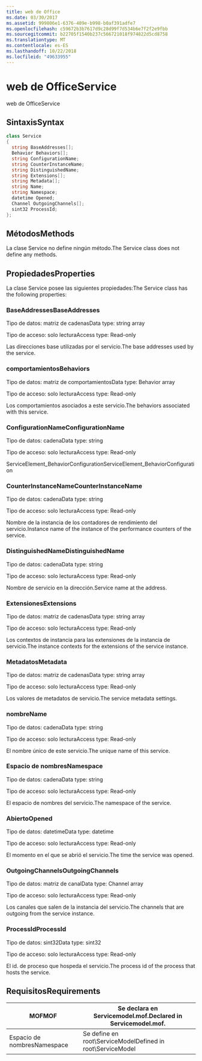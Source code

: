 ```yaml
---
title: web de Office
ms.date: 03/30/2017
ms.assetid: 999806e1-6376-409e-b998-b0af391adfe7
ms.openlocfilehash: c59672b3b7617d9c28d99f7d534b6e7f2f2e9fbb
ms.sourcegitcommit: b22705f1540b237c566721018f974822d5cd8758
ms.translationtype: MT
ms.contentlocale: es-ES
ms.lasthandoff: 10/22/2018
ms.locfileid: "49633955"
---
```

# <a name="service"></a><span data-ttu-id="80231-102">web de Office</span><span class="sxs-lookup"><span data-stu-id="80231-102">Service</span></span>
<span data-ttu-id="80231-103">web de Office</span><span class="sxs-lookup"><span data-stu-id="80231-103">Service</span></span>  
  
## <a name="syntax"></a><span data-ttu-id="80231-104">Sintaxis</span><span class="sxs-lookup"><span data-stu-id="80231-104">Syntax</span></span>  
  
```csharp
class Service  
{  
  string BaseAddresses[];  
  Behavior Behaviors[];  
  string ConfigurationName;  
  string CounterInstanceName;  
  string DistinguishedName;  
  string Extensions[];  
  string Metadata[];  
  string Name;  
  string Namespace;  
  datetime Opened;  
  Channel OutgoingChannels[];  
  sint32 ProcessId;  
};  
```  
  
## <a name="methods"></a><span data-ttu-id="80231-105">Métodos</span><span class="sxs-lookup"><span data-stu-id="80231-105">Methods</span></span>  
 <span data-ttu-id="80231-106">La clase Service no define ningún método.</span><span class="sxs-lookup"><span data-stu-id="80231-106">The Service class does not define any methods.</span></span>  
  
## <a name="properties"></a><span data-ttu-id="80231-107">Propiedades</span><span class="sxs-lookup"><span data-stu-id="80231-107">Properties</span></span>  
 <span data-ttu-id="80231-108">La clase Service posee las siguientes propiedades:</span><span class="sxs-lookup"><span data-stu-id="80231-108">The Service class has the following properties:</span></span>  
  
### <a name="baseaddresses"></a><span data-ttu-id="80231-109">BaseAddresses</span><span class="sxs-lookup"><span data-stu-id="80231-109">BaseAddresses</span></span>  
 <span data-ttu-id="80231-110">Tipo de datos: matriz de cadenas</span><span class="sxs-lookup"><span data-stu-id="80231-110">Data type: string array</span></span>  
  
 <span data-ttu-id="80231-111">Tipo de acceso: solo lectura</span><span class="sxs-lookup"><span data-stu-id="80231-111">Access type: Read-only</span></span>  
  
 <span data-ttu-id="80231-112">Las direcciones base utilizadas por el servicio.</span><span class="sxs-lookup"><span data-stu-id="80231-112">The base addresses used by the service.</span></span>  
  
### <a name="behaviors"></a><span data-ttu-id="80231-113">comportamientos</span><span class="sxs-lookup"><span data-stu-id="80231-113">Behaviors</span></span>  
 <span data-ttu-id="80231-114">Tipo de datos: matriz de comportamientos</span><span class="sxs-lookup"><span data-stu-id="80231-114">Data type: Behavior array</span></span>  
  
 <span data-ttu-id="80231-115">Tipo de acceso: solo lectura</span><span class="sxs-lookup"><span data-stu-id="80231-115">Access type: Read-only</span></span>  
  
 <span data-ttu-id="80231-116">Los comportamientos asociados a este servicio.</span><span class="sxs-lookup"><span data-stu-id="80231-116">The behaviors associated with this service.</span></span>  
  
### <a name="configurationname"></a><span data-ttu-id="80231-117">ConfigurationName</span><span class="sxs-lookup"><span data-stu-id="80231-117">ConfigurationName</span></span>  
 <span data-ttu-id="80231-118">Tipo de datos: cadena</span><span class="sxs-lookup"><span data-stu-id="80231-118">Data type: string</span></span>  
  
 <span data-ttu-id="80231-119">Tipo de acceso: solo lectura</span><span class="sxs-lookup"><span data-stu-id="80231-119">Access type: Read-only</span></span>  
  
 <span data-ttu-id="80231-120">ServiceElement_BehaviorConfiguration</span><span class="sxs-lookup"><span data-stu-id="80231-120">ServiceElement_BehaviorConfiguration</span></span>  
  
### <a name="counterinstancename"></a><span data-ttu-id="80231-121">CounterInstanceName</span><span class="sxs-lookup"><span data-stu-id="80231-121">CounterInstanceName</span></span>  
 <span data-ttu-id="80231-122">Tipo de datos: cadena</span><span class="sxs-lookup"><span data-stu-id="80231-122">Data type: string</span></span>  
  
 <span data-ttu-id="80231-123">Tipo de acceso: solo lectura</span><span class="sxs-lookup"><span data-stu-id="80231-123">Access type: Read-only</span></span>  
  
 <span data-ttu-id="80231-124">Nombre de la instancia de los contadores de rendimiento del servicio.</span><span class="sxs-lookup"><span data-stu-id="80231-124">Instance name of the instance of the performance counters of the service.</span></span>  
  
### <a name="distinguishedname"></a><span data-ttu-id="80231-125">DistinguishedName</span><span class="sxs-lookup"><span data-stu-id="80231-125">DistinguishedName</span></span>  
 <span data-ttu-id="80231-126">Tipo de datos: cadena</span><span class="sxs-lookup"><span data-stu-id="80231-126">Data type: string</span></span>  
  
 <span data-ttu-id="80231-127">Tipo de acceso: solo lectura</span><span class="sxs-lookup"><span data-stu-id="80231-127">Access type: Read-only</span></span>  
  
 <span data-ttu-id="80231-128">Nombre de servicio en la dirección.</span><span class="sxs-lookup"><span data-stu-id="80231-128">Service name at the address.</span></span>  
  
### <a name="extensions"></a><span data-ttu-id="80231-129">Extensiones</span><span class="sxs-lookup"><span data-stu-id="80231-129">Extensions</span></span>  
 <span data-ttu-id="80231-130">Tipo de datos: matriz de cadenas</span><span class="sxs-lookup"><span data-stu-id="80231-130">Data type: string array</span></span>  
  
 <span data-ttu-id="80231-131">Tipo de acceso: solo lectura</span><span class="sxs-lookup"><span data-stu-id="80231-131">Access type: Read-only</span></span>  
  
 <span data-ttu-id="80231-132">Los contextos de instancia para las extensiones de la instancia de servicio.</span><span class="sxs-lookup"><span data-stu-id="80231-132">The instance contexts for the extensions of the service instance.</span></span>  
  
### <a name="metadata"></a><span data-ttu-id="80231-133">Metadatos</span><span class="sxs-lookup"><span data-stu-id="80231-133">Metadata</span></span>  
 <span data-ttu-id="80231-134">Tipo de datos: matriz de cadenas</span><span class="sxs-lookup"><span data-stu-id="80231-134">Data type: string array</span></span>  
  
 <span data-ttu-id="80231-135">Tipo de acceso: solo lectura</span><span class="sxs-lookup"><span data-stu-id="80231-135">Access type: Read-only</span></span>  
  
 <span data-ttu-id="80231-136">Los valores de metadatos de servicio.</span><span class="sxs-lookup"><span data-stu-id="80231-136">The service metadata settings.</span></span>  
  
### <a name="name"></a><span data-ttu-id="80231-137">nombre</span><span class="sxs-lookup"><span data-stu-id="80231-137">Name</span></span>  
 <span data-ttu-id="80231-138">Tipo de datos: cadena</span><span class="sxs-lookup"><span data-stu-id="80231-138">Data type: string</span></span>  
  
 <span data-ttu-id="80231-139">Tipo de acceso: solo lectura</span><span class="sxs-lookup"><span data-stu-id="80231-139">Access type: Read-only</span></span>  
  
 <span data-ttu-id="80231-140">El nombre único de este servicio.</span><span class="sxs-lookup"><span data-stu-id="80231-140">The unique name of this service.</span></span>  
  
### <a name="namespace"></a><span data-ttu-id="80231-141">Espacio de nombres</span><span class="sxs-lookup"><span data-stu-id="80231-141">Namespace</span></span>  
 <span data-ttu-id="80231-142">Tipo de datos: cadena</span><span class="sxs-lookup"><span data-stu-id="80231-142">Data type: string</span></span>  
  
 <span data-ttu-id="80231-143">Tipo de acceso: solo lectura</span><span class="sxs-lookup"><span data-stu-id="80231-143">Access type: Read-only</span></span>  
  
 <span data-ttu-id="80231-144">El espacio de nombres del servicio.</span><span class="sxs-lookup"><span data-stu-id="80231-144">The namespace of the service.</span></span>  
  
### <a name="opened"></a><span data-ttu-id="80231-145">Abierto</span><span class="sxs-lookup"><span data-stu-id="80231-145">Opened</span></span>  
 <span data-ttu-id="80231-146">Tipo de datos: datetime</span><span class="sxs-lookup"><span data-stu-id="80231-146">Data type: datetime</span></span>  
  
 <span data-ttu-id="80231-147">Tipo de acceso: solo lectura</span><span class="sxs-lookup"><span data-stu-id="80231-147">Access type: Read-only</span></span>  
  
 <span data-ttu-id="80231-148">El momento en el que se abrió el servicio.</span><span class="sxs-lookup"><span data-stu-id="80231-148">The time the service was opened.</span></span>  
  
### <a name="outgoingchannels"></a><span data-ttu-id="80231-149">OutgoingChannels</span><span class="sxs-lookup"><span data-stu-id="80231-149">OutgoingChannels</span></span>  
 <span data-ttu-id="80231-150">Tipo de datos: matriz de canal</span><span class="sxs-lookup"><span data-stu-id="80231-150">Data type: Channel array</span></span>  
  
 <span data-ttu-id="80231-151">Tipo de acceso: solo lectura</span><span class="sxs-lookup"><span data-stu-id="80231-151">Access type: Read-only</span></span>  
  
 <span data-ttu-id="80231-152">Los canales que salen de la instancia del servicio.</span><span class="sxs-lookup"><span data-stu-id="80231-152">The channels that are outgoing from the service instance.</span></span>  
  
### <a name="processid"></a><span data-ttu-id="80231-153">ProcessId</span><span class="sxs-lookup"><span data-stu-id="80231-153">ProcessId</span></span>  
 <span data-ttu-id="80231-154">Tipo de datos: sint32</span><span class="sxs-lookup"><span data-stu-id="80231-154">Data type: sint32</span></span>  
  
 <span data-ttu-id="80231-155">Tipo de acceso: solo lectura</span><span class="sxs-lookup"><span data-stu-id="80231-155">Access type: Read-only</span></span>  
  
 <span data-ttu-id="80231-156">El id. de proceso que hospeda el servicio.</span><span class="sxs-lookup"><span data-stu-id="80231-156">The process id of the process that hosts the service.</span></span>  
  
## <a name="requirements"></a><span data-ttu-id="80231-157">Requisitos</span><span class="sxs-lookup"><span data-stu-id="80231-157">Requirements</span></span>  
  
|<span data-ttu-id="80231-158">MOF</span><span class="sxs-lookup"><span data-stu-id="80231-158">MOF</span></span>|<span data-ttu-id="80231-159">Se declara en Servicemodel.mof.</span><span class="sxs-lookup"><span data-stu-id="80231-159">Declared in Servicemodel.mof.</span></span>|  
|---------|-----------------------------------|  
|<span data-ttu-id="80231-160">Espacio de nombres</span><span class="sxs-lookup"><span data-stu-id="80231-160">Namespace</span></span>|<span data-ttu-id="80231-161">Se define en root\ServiceModel</span><span class="sxs-lookup"><span data-stu-id="80231-161">Defined in root\ServiceModel</span></span>|

